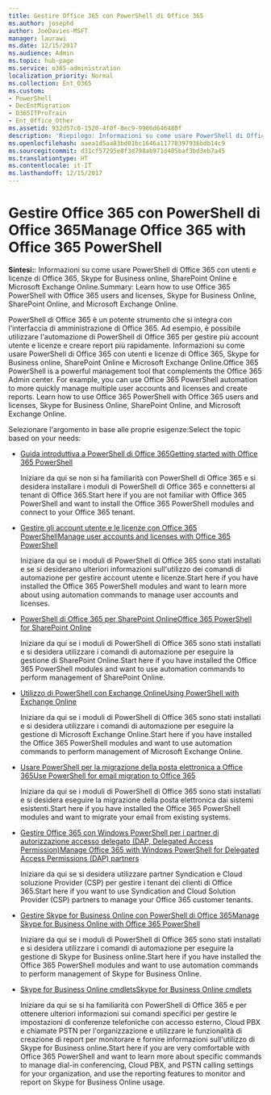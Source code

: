 ```yaml
---
title: Gestire Office 365 con PowerShell di Office 365
ms.author: josephd
author: JoeDavies-MSFT
manager: laurawi
ms.date: 12/15/2017
ms.audience: Admin
ms.topic: hub-page
ms.service: o365-administration
localization_priority: Normal
ms.collection: Ent_O365
ms.custom:
- PowerShell
- DecEntMigration
- O365ITProTrain
- Ent_Office_Other
ms.assetid: 932d57c0-1520-4f0f-8ec9-9966d646480f
description: 'Riepilogo: Informazioni su come usare PowerShell di Office 365 con utenti e licenze di Office 365, Skype for Business online, SharePoint Online e Microsoft Exchange Online.'
ms.openlocfilehash: aaea1d5aa83bd01bc1646a11778397936bdb14c9
ms.sourcegitcommit: d31cf57295e8f3d798ab971d405baf3bd3eb7a45
ms.translationtype: HT
ms.contentlocale: it-IT
ms.lasthandoff: 12/15/2017
---
```

# <a name="manage-office-365-with-office-365-powershell"></a><span data-ttu-id="76d93-103">Gestire Office 365 con PowerShell di Office 365</span><span class="sxs-lookup"><span data-stu-id="76d93-103">Manage Office 365 with Office 365 PowerShell</span></span>

 <span data-ttu-id="76d93-104">**Sintesi:**: Informazioni su come usare PowerShell di Office 365 con utenti e licenze di Office 365, Skype for Business online, SharePoint Online e Microsoft Exchange Online.</span><span class="sxs-lookup"><span data-stu-id="76d93-104">Summary: Learn how to use Office 365 PowerShell with Office 365 users and licenses, Skype for Business Online, SharePoint Online, and Microsoft Exchange Online.</span></span>
  
<span data-ttu-id="76d93-p101">PowerShell di Office 365 è un potente strumento che si integra con l'interfaccia di amministrazione di Office 365. Ad esempio, è possibile utilizzare l'automazione di PowerShell di Office 365 per gestire più account utente e licenze e creare report più rapidamente. Informazioni su come usare PowerShell di Office 365 con utenti e licenze di Office 365, Skype for Business online, SharePoint Online e Microsoft Exchange Online.</span><span class="sxs-lookup"><span data-stu-id="76d93-p101">Office 365 PowerShell is a powerful management tool that complements the Office 365 Admin center. For example, you can use Office 365 PowerShell automation to more quickly manage multiple user accounts and licenses and create reports. Learn how to use Office 365 PowerShell with Office 365 users and licenses, Skype for Business Online, SharePoint Online, and Microsoft Exchange Online.</span></span> 
  
<span data-ttu-id="76d93-108">Selezionare l'argomento in base alle proprie esigenze:</span><span class="sxs-lookup"><span data-stu-id="76d93-108">Select the topic based on your needs:</span></span>
  
- [<span data-ttu-id="76d93-109">Guida introduttiva a PowerShell di Office 365</span><span class="sxs-lookup"><span data-stu-id="76d93-109">Getting started with Office 365 PowerShell</span></span>](getting-started-with-office-365-powershell.md)
    
    <span data-ttu-id="76d93-110">Iniziare da qui se non si ha familiarità con PowerShell di Office 365 e si desidera installare i moduli di PowerShell di Office 365 e connettersi al tenant di Office 365.</span><span class="sxs-lookup"><span data-stu-id="76d93-110">Start here if you are not familiar with Office 365 PowerShell and want to install the Office 365 PowerShell modules and connect to your Office 365 tenant.</span></span>
    
- [<span data-ttu-id="76d93-111">Gestire gli account utente e le licenze con Office 365 PowerShell</span><span class="sxs-lookup"><span data-stu-id="76d93-111">Manage user accounts and licenses with Office 365 PowerShell</span></span>](manage-user-accounts-and-licenses-with-office-365-powershell.md)
    
    <span data-ttu-id="76d93-112">Iniziare da qui se i moduli di PowerShell di Office 365 sono stati installati e se si desiderano ulteriori informazioni sull'utilizzo dei comandi di automazione per gestire account utente e licenze.</span><span class="sxs-lookup"><span data-stu-id="76d93-112">Start here if you have installed the Office 365 PowerShell modules and want to learn more about using automation commands to manage user accounts and licenses.</span></span>
    
- <span data-ttu-id="76d93-113">[PowerShell di Office 365 per SharePoint Online]((https://technet.microsoft.com/it-IT/library/fp161362.aspx))</span><span class="sxs-lookup"><span data-stu-id="76d93-113">[Office 365 PowerShell for SharePoint Online]((https://technet.microsoft.com/it-IT/library/fp161362.aspx))</span></span>
    
    <span data-ttu-id="76d93-114">Iniziare da qui se i moduli di PowerShell di Office 365 sono stati installati e si desidera utilizzare i comandi di automazione per eseguire la gestione di SharePoint Online.</span><span class="sxs-lookup"><span data-stu-id="76d93-114">Start here if you have installed the Office 365 PowerShell modules and want to use automation commands to perform management of SharePoint Online.</span></span>
    
- [<span data-ttu-id="76d93-115">Utilizzo di PowerShell con Exchange Online</span><span class="sxs-lookup"><span data-stu-id="76d93-115">Using PowerShell with Exchange Online</span></span>](https://technet.microsoft.com/library/jj200677%28v=exchg.160%29.aspx)
    
    <span data-ttu-id="76d93-116">Iniziare da qui se i moduli di PowerShell di Office 365 sono stati installati e si desidera utilizzare i comandi di automazione per eseguire la gestione di Microsoft Exchange Online.</span><span class="sxs-lookup"><span data-stu-id="76d93-116">Start here if you have installed the Office 365 PowerShell modules and want to use automation commands to perform management of Microsoft Exchange Online.</span></span>
    
- [<span data-ttu-id="76d93-117">Usare PowerShell per la migrazione della posta elettronica a Office 365</span><span class="sxs-lookup"><span data-stu-id="76d93-117">Use PowerShell for email migration to Office 365</span></span>](use-powershell-for-email-migration-to-office-365.md)
    
    <span data-ttu-id="76d93-118">Iniziare da qui se i moduli di PowerShell di Office 365 sono stati installati e si desidera eseguire la migrazione della posta elettronica dai sistemi esistenti.</span><span class="sxs-lookup"><span data-stu-id="76d93-118">Start here if you have installed the Office 365 PowerShell modules and want to migrate your email from existing systems.</span></span> 
    
- [<span data-ttu-id="76d93-119">Gestire Office 365 con Windows PowerShell per i partner di autorizzazione accesso delegato (DAP, Delegated Access Permission)</span><span class="sxs-lookup"><span data-stu-id="76d93-119">Manage Office 365 with Windows PowerShell for Delegated Access Permissions (DAP) partners</span></span>](manage-office-365-with-windows-powershell-for-delegated-access-permissions-dap-p.md)
    
    <span data-ttu-id="76d93-120">Iniziare da qui se si desidera utilizzare partner Syndication e Cloud soluzione Provider (CSP) per gestire i tenant dei clienti di Office 365.</span><span class="sxs-lookup"><span data-stu-id="76d93-120">Start here if you want to use Syndication and Cloud Solution Provider (CSP) partners to manage your Office 365 customer tenants.</span></span> 
    
- [<span data-ttu-id="76d93-121">Gestire Skype for Business Online con PowerShell di Office 365</span><span class="sxs-lookup"><span data-stu-id="76d93-121">Manage Skype for Business Online with Office 365 PowerShell</span></span>](manage-skype-for-business-online-with-office-365-powershell.md)
    
    <span data-ttu-id="76d93-122">Iniziare da qui se i moduli di PowerShell di Office 365 sono stati installati e si desidera utilizzare i comandi di automazione per eseguire la gestione di Skype for Business online.</span><span class="sxs-lookup"><span data-stu-id="76d93-122">Start here if you have installed the Office 365 PowerShell modules and want to use automation commands to perform management of Skype for Business Online.</span></span>
    
- <span data-ttu-id="76d93-123">[Skype for Business Online cmdlets]((http://technet.microsoft.com/library/141fbda3-992a-4eeb-9352-c6b0ffd760f6.aspx))</span><span class="sxs-lookup"><span data-stu-id="76d93-123">[Skype for Business Online cmdlets]((http://technet.microsoft.com/library/141fbda3-992a-4eeb-9352-c6b0ffd760f6.aspx))</span></span>
    
    <span data-ttu-id="76d93-124">Iniziare da qui se si ha familiarità con PowerShell di Office 365 e per ottenere ulteriori informazioni sui comandi specifici per gestire le impostazioni di conferenze telefoniche con accesso esterno, Cloud PBX e chiamate PSTN per l'organizzazione e utilizzare le funzionalità di creazione di report per monitorare e fornire informazioni sull'utilizzo di Skype for Business online.</span><span class="sxs-lookup"><span data-stu-id="76d93-124">Start here if you are very comfortable with Office 365 PowerShell and want to learn more about specific commands to manage dial-in conferencing, Cloud PBX, and PSTN calling settings for your organization, and use the reporting features to monitor and report on Skype for Business Online usage.</span></span>
    

